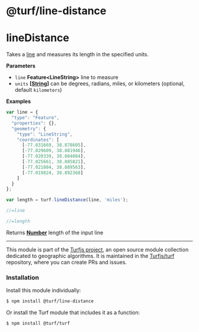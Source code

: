 # @turf/line-distance

# lineDistance

Takes a [line](LineString) and measures its length in the specified units.

**Parameters**

-   `line` **Feature&lt;LineString>** line to measure
-   `units` **\[[String](https://developer.mozilla.org/en-US/docs/Web/JavaScript/Reference/Global_Objects/String)]** can be degrees, radians, miles, or kilometers (optional, default `kilometers`)

**Examples**

```javascript
var line = {
  "type": "Feature",
  "properties": {},
  "geometry": {
    "type": "LineString",
    "coordinates": [
      [-77.031669, 38.878605],
      [-77.029609, 38.881946],
      [-77.020339, 38.884084],
      [-77.025661, 38.885821],
      [-77.021884, 38.889563],
      [-77.019824, 38.892368]
    ]
  }
};

var length = turf.lineDistance(line, 'miles');

//=line

//=length
```

Returns **[Number](https://developer.mozilla.org/en-US/docs/Web/JavaScript/Reference/Global_Objects/Number)** length of the input line

---

This module is part of the [Turfjs project](http://turfjs.org/), an open source
module collection dedicated to geographic algorithms. It is maintained in the
[Turfjs/turf](https://github.com/Turfjs/turf) repository, where you can create
PRs and issues.

### Installation

Install this module individually:

```sh
$ npm install @turf/line-distance
```

Or install the Turf module that includes it as a function:

```sh
$ npm install @turf/turf
```
